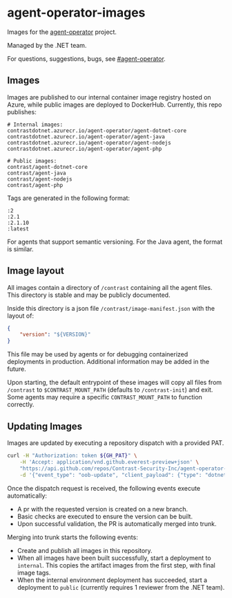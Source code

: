 # agent-operator-images

Images for the [agent-operator](https://github.com/Contrast-Security-Inc/agent-operator) project.

Managed by the .NET team.

For questions, suggestions, bugs, see [#agent-operator](https://contrastsecurityinc.slack.com/archives/C03FNADV430).

## Images

Images are published to our internal container image registry hosted on Azure, while public images are deployed to DockerHub. Currently, this repo publishes:

```
# Internal images:
contrastdotnet.azurecr.io/agent-operator/agent-dotnet-core
contrastdotnet.azurecr.io/agent-operator/agent-java
contrastdotnet.azurecr.io/agent-operator/agent-nodejs
contrastdotnet.azurecr.io/agent-operator/agent-php

# Public images:
contrast/agent-dotnet-core
contrast/agent-java
contrast/agent-nodejs
contrast/agent-php
```

Tags are generated in the following format:

```
:2
:2.1
:2.1.10
:latest
```

For agents that support semantic versioning. For the Java agent, the format is similar.

## Image layout

All images contain a directory of `/contrast` containing all the agent files. This directory is stable and may be publicly documented.

Inside this directory is a json file `/contrast/image-manifest.json` with the layout of:

```json
{
    "version": "${VERSION}"
}
```

This file may be used by agents or for debugging containerized deployments in production. Additional information may be added in the future.

Upon starting, the default entrypoint of these images will copy all files from `/contrast` to `$CONTRAST_MOUNT_PATH` (defaults to `/contrast-init`) and exit. Some agents may require a specific `CONTRAST_MOUNT_PATH` to function correctly.

## Updating Images

Images are updated by executing a repository dispatch with a provided PAT.

```bash
curl -H "Authorization: token ${GH_PAT}" \
    -H 'Accept: application/vnd.github.everest-preview+json' \
    "https://api.github.com/repos/Contrast-Security-Inc/agent-operator-images/dispatches" \
    -d '{"event_type": "oob-update", "client_payload": {"type": "dotnet-core", "version": "2.1.12"}}'
```

Once the dispatch request is received, the following events execute automatically:

- A pr with the requested version is created on a new branch.
- Basic checks are executed to ensure the version can be built.
- Upon successful validation, the PR is automatically merged into trunk.

Merging into trunk starts the following events:

- Create and publish all images in this repository.
- When all images have been built successfully, start a deployment to `internal`. This copies the artifact images from the first step, with final image tags.
- When the internal environment deployment has succeeded, start a deployment to `public` (currently requires 1 reviewer from the .NET team).
